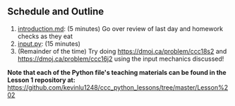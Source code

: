 ## Schedule and Outline
1. [introduction.md](https://github.com/kevinlu1248/ccc_python_lessons/tree/master/Lesson%202/introduction.md): (5 minutes) Go over review of last day and homework checks as they eat
2. [input.py](https://github.com/kevinlu1248/ccc_python_lessons/tree/master/Lesson%202/input.py): (15 minutes) 
4. (Remainder of the time) Try doing https://dmoj.ca/problem/ccc18s2 and https://dmoj.ca/problem/ccc16j2 using the input mechanics discussed!

**Note that each of the Python file's teaching materials can be found in the Lesson 1 repository at:**
https://github.com/kevinlu1248/ccc_python_lessons/tree/master/Lesson%202